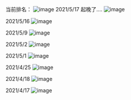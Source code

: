 当前排名：
![image](https://user-images.githubusercontent.com/26736402/118313694-b4ff9c00-b525-11eb-94db-1d117067af24.png)
2021/5/17 起晚了....
![image](https://user-images.githubusercontent.com/26736402/118385364-c6899680-b640-11eb-84b9-4eb84cc2ff2a.png)

2021/5/16
![image](https://user-images.githubusercontent.com/26736402/118370737-ab387000-b5db-11eb-906e-eba7271c06cd.png)

2021/5/9
![image](https://user-images.githubusercontent.com/26736402/117560198-2ec6fe00-b0be-11eb-9a01-adf162c20be6.png)

2021/5/2
![image](https://user-images.githubusercontent.com/26736402/116959930-9dc4e100-acd1-11eb-9447-bcfd8ac2e69a.png)

2021/5/1
![image](https://user-images.githubusercontent.com/26736402/116959913-8f76c500-acd1-11eb-8d0c-b54b6a2483bb.png)

2021/4/25
![image](https://user-images.githubusercontent.com/26736402/116959877-79690480-acd1-11eb-9491-7ea85b1ed61a.png)

2021/4/18
![image](https://user-images.githubusercontent.com/26736402/116959838-66eecb00-acd1-11eb-934b-c567317bcdce.png)

2021/4/17
![image](https://user-images.githubusercontent.com/26736402/116959798-52123780-acd1-11eb-9c4d-7209aa1e58d5.png)
